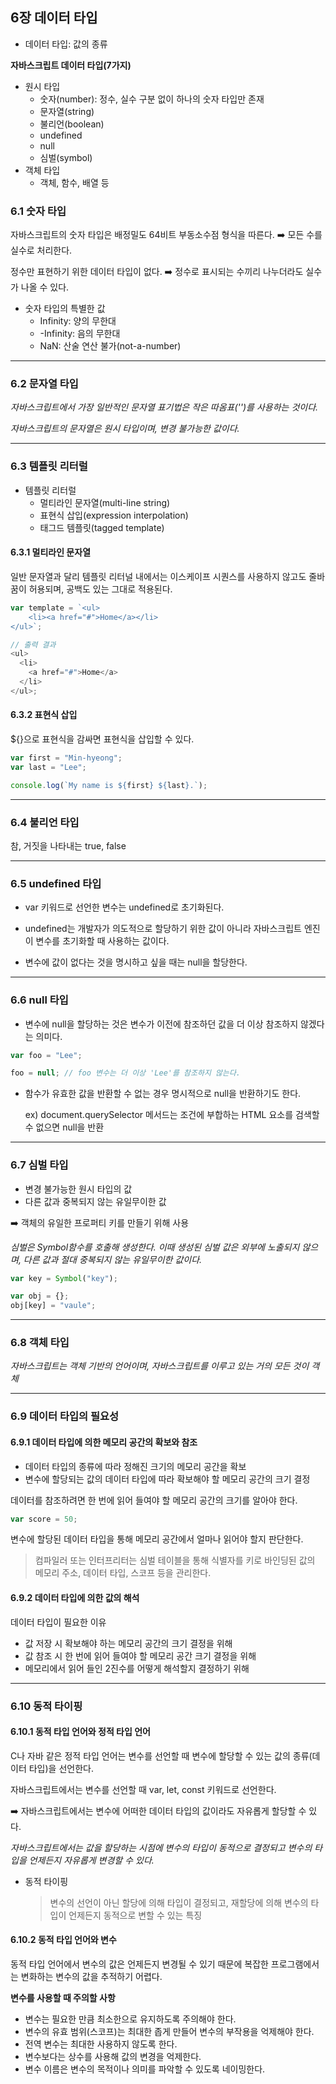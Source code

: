 ## 6장 데이터 타입

- 데이터 타입: 값의 종류

**자바스크립트 데이터 타입(7가지)**

- 원시 타입
  - 숫자(number): 정수, 실수 구분 없이 하나의 숫자 타입만 존재
  - 문자열(string)
  - 불리언(boolean)
  - undefined
  - null
  - 심벌(symbol)
- 객체 타입
  - 객체, 함수, 배열 등

### 6.1 숫자 타입

자바스크립트의 숫자 타입은 배정밀도 64비트 부동소수점 형식을 따른다. ➡️ 모든 수를 실수로 처리한다.

정수만 표현하기 위한 데이터 타입이 없다. ➡️ 정수로 표시되는 수끼리 나누더라도 실수가 나올 수 있다.

- 숫자 타입의 특별한 값
  - Infinity: 양의 무한대
  - -Infinity: 음의 무한대
  - NaN: 산술 연산 불가(not-a-number)

<hr>

### 6.2 문자열 타입

_자바스크립트에서 가장 일반적인 문자열 표기법은 작은 따옴표('')를 사용하는 것이다._

_자바스크립트의 문자열은 원시 타입이며, 변경 불가능한 값이다._

<hr>

### 6.3 템플릿 리터럴

- 템플릿 리터럴
  - 멀티라인 문자열(multi-line string)
  - 표현식 삽입(expression interpolation)
  - 태그드 템플릿(tagged template)

#### 6.3.1 멀티라인 문자열

일반 문자열과 달리 템플릿 리터널 내에서는 이스케이프 시퀀스를 사용하지 않고도 줄바꿈이 허용되며, 공백도 있는 그대로 적용된다.

```javascript
var template = `<ul>
    <li><a href="#">Home</a></li>
</ul>`;

// 출력 결과
<ul>
  <li>
    <a href="#">Home</a>
  </li>
</ul>;
```

#### 6.3.2 표현식 삽입

${}으로 표현식을 감싸면 표현식을 삽입할 수 있다.

```javascript
var first = "Min-hyeong";
var last = "Lee";

console.log(`My name is ${first} ${last}.`);
```

<hr>

### 6.4 불리언 타입

참, 거짓을 나타내는 true, false

<hr>

### 6.5 undefined 타입

- var 키워드로 선언한 변수는 undefined로 초기화된다.

- undefined는 개발자가 의도적으로 할당하기 위한 값이 아니라 자바스크립트 엔진이 변수를 초기화할 때 사용하는 값이다.

- 변수에 값이 없다는 것을 명시하고 싶을 때는 null을 할당한다.

<hr>

### 6.6 null 타입

- 변수에 null을 할당하는 것은 변수가 이전에 참조하던 값을 더 이상 참조하지 않겠다는 의미다.

```javascript
var foo = "Lee";

foo = null; // foo 변수는 더 이상 'Lee'를 참조하지 않는다.
```

- 함수가 유효한 값을 반환할 수 없는 경우 명시적으로 null을 반환하기도 한다.

  ex) document.querySelector 메서드는 조건에 부합하는 HTML 요소를 검색할 수 없으면 null을 반환

<hr>

### 6.7 심벌 타입

- 변경 불가능한 원시 타입의 값
- 다른 값과 중복되지 않는 유일무이한 값

➡️ 객체의 유일한 프로퍼티 키를 만들기 위해 사용

_심벌은 Symbol함수를 호출해 생성한다. 이때 생성된 심벌 값은 외부에 노출되지 않으며, 다른 값과 절대 중복되지 않는 유일무이한 값이다._

```javascript
var key = Symbol("key");

var obj = {};
obj[key] = "vaule";
```

<hr>

### 6.8 객체 타입

_자바스크립트는 객체 기반의 언어이며, 자바스크립트를 이루고 있는 거의 모든 것이 객체_

<hr>

### 6.9 데이터 타입의 필요성

#### 6.9.1 데이터 타입에 의한 메모리 공간의 확보와 참조

- 데이터 타입의 종류에 따라 정해진 크기의 메모리 공간을 확보
- 변수에 할당되는 값의 데이터 타입에 따라 확보해야 할 메모리 공간의 크기 결정

데이터를 참조하려면 한 번에 읽어 들여야 할 메모리 공간의 크기를 알아야 한다.

```javascript
var score = 50;
```

변수에 할당된 데이터 타입을 통해 메모리 공간에서 얼마나 읽어야 할지 판단한다.

> 컴파일러 또는 인터프리터는 심벌 테이블을 통해 식별자를 키로 바인딩된 값의 메모리 주소, 데이터 타입, 스코프 등을 관리한다.

#### 6.9.2 데이터 타입에 의한 값의 해석

데이터 타입이 필요한 이유

- 값 저장 시 확보해야 하는 메모리 공간의 크기 결정을 위해
- 값 참조 시 한 번에 읽어 들여야 할 메모리 공간 크기 결정을 위해
- 메모리에서 읽어 들인 2진수를 어떻게 해석할지 결정하기 위해

<hr>

### 6.10 동적 타이핑

#### 6.10.1 동적 타입 언어와 정적 타입 언어

C나 자바 같은 정적 타입 언어는 변수를 선언할 때 변수에 할당할 수 있는 값의 종류(데이터 타입)을 선언한다.

자바스크립트에서는 변수를 선언할 때 var, let, const 키워드로 선언한다.

➡️ 자바스크립트에서는 변수에 어떠한 데이터 타입의 값이라도 자유롭게 할당할 수 있다.

_자바스크립트에서는 값을 할당하는 시점에 변수의 타입이 동적으로 결정되고 변수의 타입을 언제든지 자유롭게 변경할 수 있다._

- 동적 타이핑
  > 변수의 선언이 아닌 할당에 의해 타입이 결정되고, 재할당에 의해 변수의 타입이 언제든지 동적으로 변할 수 있는 특징

#### 6.10.2 동적 타입 언어와 변수

동적 타입 언어에서 변수의 값은 언제든지 변경될 수 있기 때문에 복잡한 프로그램에서는 변화하는 변수의 값을 추적하기 어렵다.

**변수를 사용할 때 주의할 사항**

- 변수는 필요한 만큼 최소한으로 유지하도록 주의해야 한다.
- 변수의 유효 범위(스코프)는 최대한 좁게 만들어 변수의 부작용을 억제해야 한다.
- 전역 변수는 최대한 사용하지 않도록 한다.
- 변수보다는 상수를 사용해 값의 변경을 억제한다.
- 변수 이름은 변수의 목적이나 의미를 파악할 수 있도록 네이밍한다.
